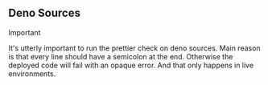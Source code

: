## Deno Sources

> [!IMPORTANT]
> It's utterly important to run the prettier check on deno sources. Main reason is that every line should have a semicolon at the end. Otherwise the deployed code will fail with an opaque error. And that only happens in live environments.